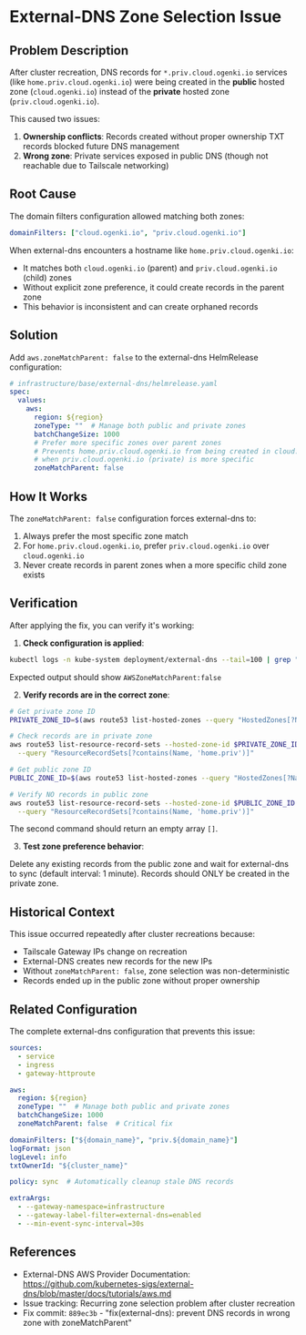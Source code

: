 # External-DNS Zone Selection Issue

## Problem Description

After cluster recreation, DNS records for `*.priv.cloud.ogenki.io` services (like `home.priv.cloud.ogenki.io`) were being created in the **public** hosted zone (`cloud.ogenki.io`) instead of the **private** hosted zone (`priv.cloud.ogenki.io`).

This caused two issues:
1. **Ownership conflicts**: Records created without proper ownership TXT records blocked future DNS management
2. **Wrong zone**: Private services exposed in public DNS (though not reachable due to Tailscale networking)

## Root Cause

The domain filters configuration allowed matching both zones:
```yaml
domainFilters: ["cloud.ogenki.io", "priv.cloud.ogenki.io"]
```

When external-dns encounters a hostname like `home.priv.cloud.ogenki.io`:
- It matches both `cloud.ogenki.io` (parent) and `priv.cloud.ogenki.io` (child) zones
- Without explicit zone preference, it could create records in the parent zone
- This behavior is inconsistent and can create orphaned records

## Solution

Add `aws.zoneMatchParent: false` to the external-dns HelmRelease configuration:

```yaml
# infrastructure/base/external-dns/helmrelease.yaml
spec:
  values:
    aws:
      region: ${region}
      zoneType: ""  # Manage both public and private zones
      batchChangeSize: 1000
      # Prefer more specific zones over parent zones
      # Prevents home.priv.cloud.ogenki.io from being created in cloud.ogenki.io (public)
      # when priv.cloud.ogenki.io (private) is more specific
      zoneMatchParent: false
```

## How It Works

The `zoneMatchParent: false` configuration forces external-dns to:
1. Always prefer the most specific zone match
2. For `home.priv.cloud.ogenki.io`, prefer `priv.cloud.ogenki.io` over `cloud.ogenki.io`
3. Never create records in parent zones when a more specific child zone exists

## Verification

After applying the fix, you can verify it's working:

1. **Check configuration is applied**:
```bash
kubectl logs -n kube-system deployment/external-dns --tail=100 | grep "AWSZoneMatchParent"
```

Expected output should show `AWSZoneMatchParent:false`

2. **Verify records are in the correct zone**:
```bash
# Get private zone ID
PRIVATE_ZONE_ID=$(aws route53 list-hosted-zones --query "HostedZones[?Name=='priv.cloud.ogenki.io.'].Id" --output text | cut -d'/' -f3)

# Check records are in private zone
aws route53 list-resource-record-sets --hosted-zone-id $PRIVATE_ZONE_ID \
  --query "ResourceRecordSets[?contains(Name, 'home.priv')]"

# Get public zone ID
PUBLIC_ZONE_ID=$(aws route53 list-hosted-zones --query "HostedZones[?Name=='cloud.ogenki.io.'].Id" --output text | cut -d'/' -f3)

# Verify NO records in public zone
aws route53 list-resource-record-sets --hosted-zone-id $PUBLIC_ZONE_ID \
  --query "ResourceRecordSets[?contains(Name, 'home.priv')]"
```

The second command should return an empty array `[]`.

3. **Test zone preference behavior**:

Delete any existing records from the public zone and wait for external-dns to sync (default interval: 1 minute). Records should ONLY be created in the private zone.

## Historical Context

This issue occurred repeatedly after cluster recreations because:
- Tailscale Gateway IPs change on recreation
- External-DNS creates new records for the new IPs
- Without `zoneMatchParent: false`, zone selection was non-deterministic
- Records ended up in the public zone without proper ownership

## Related Configuration

The complete external-dns configuration that prevents this issue:

```yaml
sources:
  - service
  - ingress
  - gateway-httproute

aws:
  region: ${region}
  zoneType: ""  # Manage both public and private zones
  batchChangeSize: 1000
  zoneMatchParent: false  # Critical fix

domainFilters: ["${domain_name}", "priv.${domain_name}"]
logFormat: json
logLevel: info
txtOwnerId: "${cluster_name}"

policy: sync  # Automatically cleanup stale DNS records

extraArgs:
  - --gateway-namespace=infrastructure
  - --gateway-label-filter=external-dns=enabled
  - --min-event-sync-interval=30s
```

## References

- External-DNS AWS Provider Documentation: https://github.com/kubernetes-sigs/external-dns/blob/master/docs/tutorials/aws.md
- Issue tracking: Recurring zone selection problem after cluster recreation
- Fix commit: `889ec3b` - "fix(external-dns): prevent DNS records in wrong zone with zoneMatchParent"
